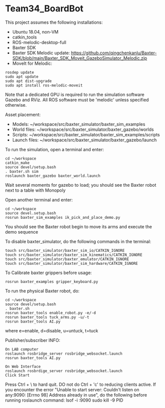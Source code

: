 # Team34_BoardBot

This project assumes the following installations:

- Ubuntu 18.04, non-VM
- catkin_tools
- ROS-melodic-desktop-full
- Baxter SDK
- Baxter SDK Melodic update: https://github.com/qingchenkanlu/Baxter-SDK/blob/main/Baxter_SDK_Moveit_GazeboSimulator_Melodic.zip
- MoveIt for Melodic: 
```
rosdep update
sudo apt update
sudo apt dist-upgrade
sudo apt install ros-melodic-moveit
```
Note that a dedicated GPU is required to run the simulation software Gazebo and RViz.
All ROS software must be 'melodic' unless specified otherwise.

Asset placement:
- Models: ~/workspace/src/baxter_simulator/baxter_sim_examples
- World files: ~/workspace/src/baxter_simulator/baxter_gazebo/worlds
- Scripts: ~/workspace/src/baxter_simulator/baxter_sim_examples/scripts
- Launch files: ~/workspace/src/baxter_simulator/baxter_gazebo/launch


To run the simulation, open a terminal and enter:
```
cd ~/workspace
catkin_make
source devel/setup.bash
. baxter.sh sim
roslaunch baxter_gazebo baxter_world.launch
```
Wait several moments for gazebo to load; you should see the Baxter robot next to a table with Monopoly

Open another terminal and enter:
```
cd ~/workspace
source devel.setup.bash
rosrun baxter_sim_examples ik_pick_and_place_demo.py
```
You should see the Baxter robot begin to move its arms and execute the demo sequence

To disable baxter_simulator, do the following commands in the terminal:
```
touch src/baxter_simulator/baxter_sim_io/CATKIN_IGNORE
touch src/baxter_simulator/baxter_sim_kinematics/CATKIN_IGNORE
touch src/baxter_simulator/baxter_emulator/CATKIN_IGNORE
touch src/baxter_simulator/baxter_sim_hardware/CATKIN_IGNORE
```
To Calibrate baxter grippers before usage:
```
rosrun baxter_examples gripper_keyboard.py
```

To run the physical Baxter robot, do:
```
cd ~/workspace
source devel/setup.bash
. baxter.sh
rosrun baxter_tools enable_robot.py -e/-d
rosrun baxter_tools tuck_arms.py -u/-t
rosrun baxter_tools AI.py
```
where e=enable, d=disable, u=untuck, t=tuck

Publisher/subscriber INFO:
```
On LAB computer
roslaunch rosbridge_server rosbridge_websocket.launch
rosrun baxter_tools AI.py

On Web Interface
roslaunch rosbrdige_server rosbridge_websocket.launch
Click Start
```
Press Ctrl + \ to hard quit. DO not do Ctrl + 'c' to reducing clients active.
If you encounter the error "Unable to start server: Couldn't listen on any:9090: [Errno 98] Address already in use",
do the following before running roslaunch command:
lsof -i :9090
sudo kill -9 PID

